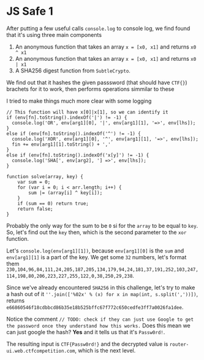 # JS Safe 1

After putting a few useful calls `console.log` to console log, we find found that it's using three main components
1. An anonymous function that takes an array `x = [x0, x1]` and returns `x0 ^ x1`
2. An anonymous function that takes an array `x = [x0, x1]` and returns `x0 | x1`
3. A SHA256 digest function from `SubtleCrypto`.

We find out that it hashes the given passsword (that should have `CTF{}`) brachets for it to work, then performs operations simmilar to these 

I tried to make things much more clear with some logging

```
// This function will have x[0]|x[1], so we can identify it
if (env[fn].toString().indexOf('|') != -1) {
  console.log('OR', env[arg1][0], '|', env[arg1][1], '=>', env[lhs]);
}
else if (env[fn].toString().indexOf('^') != -1) {
  console.log('XOR', env[arg1][0], '^', env[arg1][1], '=>', env[lhs]);
  fin += env[arg1][1].toString() + ','
}
else if (env[fn].toString().indexOf('x[y]') != -1) {
  console.log('SHA[', env[arg2], '] =>', env[lhs]);
}
```

```
function solve(array, key) {
	var sum = 0;
	for (var i = 0; i < arr.length; i++) {
		sum |= (array[i] ^ key[i]);
	}
	if (sum == 0) return true;
	return false;
}
```

Probably the only way for the sum to be `0` si for the `array` to be equal to `key`.
So, let's find out the `key` then, which is the second parameter to the `xor` function.


Let's `console.log(env[arg1][1])`, because `env[arg1][0]` is the `sum` and `env[arg1][1]` is a part of the key.
We get some `32` numbers, let's format them `230,104,96,84,111,24,205,187,205,134,179,94,24,181,37,191,252,103,247,114,198,80,206,223,227,255,122,0,38,250,29,238`.

Since we've already encountered `SHA256` in this challenge, let's try to make a hash out of it `''.join(['%02x' % (x) for x in map(int, s.split(','))])`, returns `e66860546f18cdbbcd86b35e18b525bffc67f772c650cedfe3ff7a0026fa1dee`.

Notice the comment `// TODO: check if they can just use Google to get the password once they understand how this works.`
Does this mean we can just google the hash? **Yes** and it tells us that it's `Passw0rd!`. 

The resulting input is `CTF{Passw0rd!}` and the decrypted value is `router-ui.web.ctfcompetition.com`, which is the next level.

